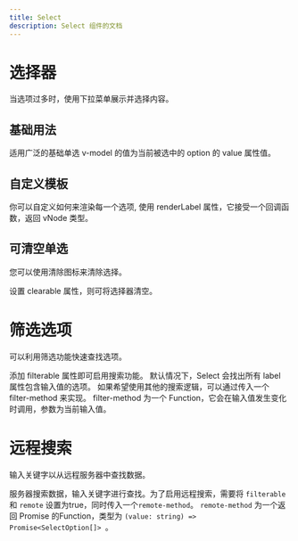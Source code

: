 ```yaml
---
title: Select
description: Select 组件的文档
---
```

# 选择器

当选项过多时，使用下拉菜单展示并选择内容。

## 基础用法

适用广泛的基础单选 v-model 的值为当前被选中的 option 的 value 属性值。

<preview path="../demo/Select/Basic.vue" title="基础选择器" description="Select 基础选择器"></preview>

## 自定义模板
你可以自定义如何来渲染每一个选项, 使用 renderLabel 属性，它接受一个回调函数，返回 vNode 类型。

<preview path="../demo/Select/Template.vue" title="基础选择器" description="Select 基础选择器"></preview>

## 可清空单选
您可以使用清除图标来清除选择。

设置 clearable 属性，则可将选择器清空。

<preview path="../demo/Select/Clear.vue" title="基础选择器" description="Select 基础选择器"></preview>

# 筛选选项
可以利用筛选功能快速查找选项。

添加 filterable 属性即可启用搜索功能。 默认情况下，Select 会找出所有 label 属性包含输入值的选项。 如果希望使用其他的搜索逻辑，可以通过传入一个 filter-method 来实现。 filter-method 为一个 Function，它会在输入值发生变化时调用，参数为当前输入值。

<preview path="../demo/Select/Filter.vue" title="基础选择器" description="Select 基础选择器"></preview>

# 远程搜索
输入关键字以从远程服务器中查找数据。

服务器搜索数据，输入关键字进行查找。为了启用远程搜索，需要将 `filterable` 和 `remote` 设置为true，同时传入一个`remote-method`。 `remote-method` 为一个返回 Promise 的Function，类型为 `(value: string) => Promise<SelectOption[]> `。

<preview path="../demo/Select/Search.vue" title="基础选择器" description="Select 基础选择器"></preview>